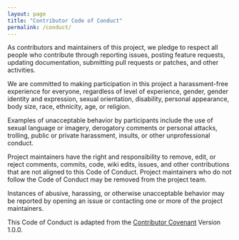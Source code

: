 ```yaml
---
layout: page
title: "Contributor Code of Conduct"
permalink: /conduct/
---
```

As contributors and maintainers of this project,
we pledge to respect all people who contribute through reporting issues,
posting feature requests,
updating documentation,
submitting pull requests or patches,
and other activities.

We are committed to making participation in this project a harassment-free
experience for everyone,
regardless of level of experience,
gender,
gender identity and expression,
sexual orientation,
disability,
personal appearance,
body size,
race,
ethnicity,
age,
or religion.

Examples of unacceptable behavior by participants include the use of sexual
language or imagery,
derogatory comments or personal attacks,
trolling,
public or private harassment,
insults,
or other unprofessional conduct.

Project maintainers have the right and responsibility to remove, edit, or
reject
comments, commits, code, wiki edits, issues, and other contributions
that are not aligned to this Code of Conduct.
Project maintainers who do not follow the Code of Conduct may be removed from
the project team.

Instances of abusive, harassing, or otherwise unacceptable behavior
may be reported by opening an issue or contacting one or more of the project
maintainers.

This Code of Conduct is adapted from
the [Contributor Covenant][contrib-covenant] Version 1.0.0.

[contrib-covenant]: http://contributor-covenant.org/

